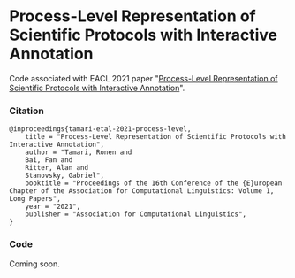  Process-Level Representation of Scientific Protocols with Interactive Annotation
=========================



Code associated with EACL 2021 paper "[Process-Level Representation of Scientific Protocols with Interactive Annotation](https://textlabs.github.io/)".

### Citation
```
@inproceedings{tamari-etal-2021-process-level,
    title = "Process-Level Representation of Scientific Protocols with Interactive Annotation",
    author = "Tamari, Ronen and
    Bai, Fan and
    Ritter, Alan and
    Stanovsky, Gabriel",
    booktitle = "Proceedings of the 16th Conference of the {E}uropean Chapter of the Association for Computational Linguistics: Volume 1, Long Papers",
    year = "2021",
    publisher = "Association for Computational Linguistics",
}
```

### Code
Coming soon.